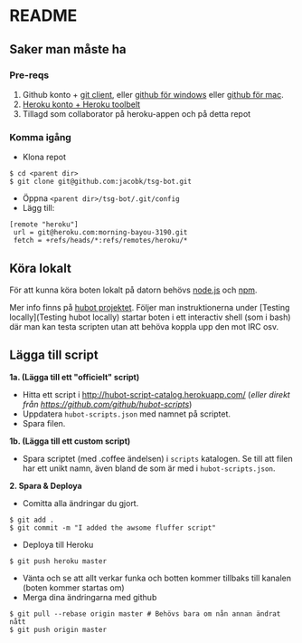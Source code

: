 # README

## Saker man måste ha

### Pre-reqs

1. Github konto + [git client](http://git-scm.com/), eller [github för windows](http://windows.github.com/) eller [github för mac](http://mac.github.com/).
2. [Heroku konto + Heroku toolbelt](https://devcenter.heroku.com/articles/quickstart)
3. Tillagd som collaborator på heroku-appen och på detta repot

### Komma igång

* Klona repot
 
```shell
$ cd <parent dir>
$ git clone git@github.com:jacobk/tsg-bot.git
```

* Öppna `<parent dir>/tsg-bot/.git/config`
* Lägg till:

```git
[remote "heroku"]
 url = git@heroku.com:morning-bayou-3190.git
 fetch = +refs/heads/*:refs/remotes/heroku/*
```

## Köra lokalt

För att kunna köra boten lokalt på datorn behövs [node.js](http://nodejs.org/) och [npm](https://npmjs.org/).

Mer info finns på [hubot projektet](https://github.com/github/hubot#getting-your-own). Följer man instruktionerna under [Testing locally](Testing hubot locally) startar boten i ett interactiv shell (som i bash) där man kan testa scripten utan att behöva koppla upp den mot IRC osv.

## Lägga till script

**1a. (Lägga till ett "officielt" script)**
  * Hitta ett script i http://hubot-script-catalog.herokuapp.com/ (*eller direkt från https://github.com/github/hubot-scripts*)
  * Uppdatera `hubot-scripts.json` med namnet på scriptet.
  * Spara filen.

**1b. (Lägga till ett custom script)**
  * Spara scriptet (med .coffee ändelsen) i `scripts` katalogen. Se till att filen har ett unikt namn, även bland de som är med i `hubot-scripts.json`.

**2. Spara & Deploya**
  * Comitta alla ändringar du gjort.
  
```shell
$ git add .
$ git commit -m "I added the awsome fluffer script"
```

  * Deploya till Heroku

```shell
$ git push heroku master
```

  * Vänta och se att allt verkar funka och botten kommer tillbaks till kanalen (boten kommer startas om)
  * Merga dina ändringarna med github

```shell
$ git pull --rebase origin master # Behövs bara om nån annan ändrat nått
$ git push origin master
```
